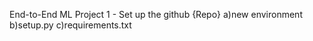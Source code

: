 End-to-End ML Project
1 - Set up the github {Repo}
a)new environment
b)setup.py
c)requirements.txt


